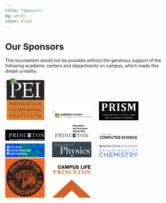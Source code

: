 ```yaml
---
title: "Sponsors"
bg: white
color: black
---
```


# Our Sponsors
This tournament would not be possible without the generous support of the following academic centers and departments on campus, which made this dream a reality.

<img src="img/sponsors/pei.png" alt="Princeton Environmental Institute" style="width:25%; padding-right: 20px;"/> 
<img src="img/sponsors/andlinger.png" alt="Andlinger Center" style="width:25%; padding-right: 20px;"/> 
<img src="img/sponsors/prism.jpg" alt="Princeton Institute for the Science and Technology of Materials" style="width:25%; padding-right: 20px;"/> 
<img src="img/sponsors/seas.png" alt="School of Engineering and Applied Sciences" style="width:25%; padding-right: 20px;"/> 
<img src="img/sponsors/mae.png" alt="Mechanical and Aerospace Engineering" style="width:25%; padding-right: 20px;"/> 
<img src="img/sponsors/cos.png" alt="Computer Science" style="width:25%; padding-right: 20px;"/> 
<img src="img/sponsors/cee.jpg" alt="Civil and Environmental Engineering" style="width:25%; padding-right: 20px;"/> 
<img src="img/sponsors/physics.png" alt="Physics" style="width:25%; padding-right: 20px;"/> 
<img src="img/sponsors/chemistry.png" alt="Chemistry" style="width:25%; padding-right: 20px;"/> 
<img src="img/sponsors/geosciences.png" alt="Geosciences" style="width:25%; padding-right: 20px;"/> 
<img src="img/sponsors/vpcampus.png" alt="Office of the Vice President for Campus Life" style="width:25%; padding-right: 20px;"/> 
